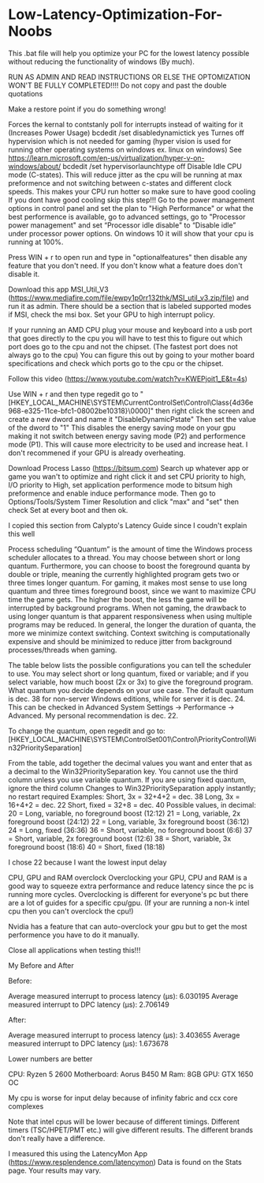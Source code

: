 # Low-Latency-Optimization-For-Noobs
This .bat file will help you optimize your PC for the lowest latency possible without reducing the functionality of windows (By much).

RUN AS ADMIN AND READ INSTRUCTIONS OR ELSE THE OPTOMIZATION WON'T BE FULLY COMPLETED!!!!
Do not copy and past the double quotations

Make a restore point if you do something wrong!

Forces the kernal to contstanly poll for interrupts instead of waiting for it (Increases Power Usage)
bcdedit /set disabledynamictick yes
Turnes off hypervision which is not needed for gaming (hyper vision is used for running other operating systems on windows ex. linux on windows)
See https://learn.microsoft.com/en-us/virtualization/hyper-v-on-windows/about/
bcdedit /set hypervisorlaunchtype off 
Disable Idle CPU mode (C-states). This will reduce jitter as the cpu will be running at max preformence and not switching between c-states and different clock speeds. This makes your CPU run hotter so make sure to have good cooling
If you dont have good cooling skip this step!!!
Go to the power management options in control panel and set the plan to "High Performance" or what the best performence is available, go to advanced settings, go to "Processor power management" and set “Processor idle disable" to “Disable idle” under processor power options.
On windows 10 it will show that your cpu is running at 100%.

Press WIN + r to open run and type in "optionalfeatures" then disable any feature that you don't need. If you don't know what a feature does don't disable it.

Download this app MSI_Util_V3 (https://www.mediafire.com/file/ewpy1p0rr132thk/MSI_util_v3.zip/file) and run it as admin. 
There should be a section that is labeled supported modes if MSI, check the msi box. Set your GPU to high interrupt policy.

If your running an AMD CPU plug your mouse and keyboard into a usb port that goes directly to the cpu you will have to test this to figure out which port does go to the cpu and not the chipset. (The fastest port does not always go to the cpu)
You can figure this out by going to your mother board specifications and check which ports go to the cpu or the chipset.

Follow this video (https://www.youtube.com/watch?v=KWEPjoit1_E&t=4s)

Use WIN + r and then type regedit go to "[HKEY_LOCAL_MACHINE\SYSTEM\CurrentControlSet\Control\Class\{4d36e968-e325-11ce-bfc1-08002be10318}\0000]" then right click the screen and create a new dword and name it "DisableDynamicPstate"
Then set the value of the dword to "1"
This disables the energy saving mode on your gpu making it not switch between energy saving mode (P2) and performence mode (P1). This will cause more electricity to be used and increase heat. I don't recommened if your GPU is already overheating.

Download Process Lasso (https://bitsum.com)
Search up whatever app or game you wan't to optimize and right click it and set CPU priority to high, I/O priority to High, set application performence mode to bitsum high preformence and enable induce performance mode.
Then go to Options/Tools/System Timer Resolution and click "max" and "set" then check Set at every boot and then ok.


I copied this section from Calypto's Latency Guide since I coudn't explain this well

Process scheduling
“Quantum” is the amount of time the Windows process scheduler allocates to a thread. You may choose between short or long quantum. Furthermore, you can choose to boost the foreground quanta by double or triple, meaning the currently highlighted program gets two or three times longer quantum. For gaming, it makes most sense to use long quantum and three times foreground boost, since we want to maximize CPU time the game gets. The higher the boost, the less the game will be interrupted by background programs. When not gaming, the drawback to using longer quantum is that apparent responsiveness when using multiple programs may be reduced. In general, the longer the duration of quanta, the more we minimize context switching. Context switching is computationally expensive and should be minimized to reduce jitter from background processes/threads when gaming.

The table below lists the possible configurations you can tell the scheduler to use. You may select short or long quantum, fixed or variable; and if you select variable, how much boost (2x or 3x) to give the foreground program. What quantum you decide depends on your use case. The default quantum is dec. 38 for non-server Windows editions, while for server it is dec. 24. This can be checked in Advanced System Settings → Performance → Advanced. My personal recommendation is dec. 22. 

To change the quantum, open regedit and go to:
[HKEY_LOCAL_MACHINE\SYSTEM\ControlSet001\Control\PriorityControl\Win32PrioritySeparation]

From the table, add together the decimal values you want and enter that as a decimal to the Win32PrioritySeparation key. You cannot use the third column unless you use variable quantum. If you are using fixed quantum, ignore the third column
Changes to Win32PrioritySeparation apply instantly; no restart required
Examples: Short, 3x = 32+4+2 = dec. 38   Long, 3x = 16+4+2 = dec. 22    Short, fixed = 32+8 = dec. 40
Possible values, in decimal:
20 = Long, variable, no foreground boost (12:12)
21 = Long, variable, 2x foreground boost (24:12)
22 = Long, variable, 3x foreground boost (36:12)
24 = Long, fixed (36:36)
36 = Short, variable, no foreground boost (6:6)
37 = Short, variable, 2x foreground boost (12:6)
38 = Short, variable, 3x foreground boost (18:6)
40 = Short, fixed (18:18)

I chose 22 because I want the lowest input delay

CPU, GPU and RAM overclock
Overclocking your GPU, CPU and RAM is a good way to squeeze extra performance and reduce latency since the pc is running more cycles. Overclocking is different for everyone's pc but
there are a lot of guides for a specific cpu/gpu. (If your are running a non-k intel cpu then you can't overclock the cpu!)

Nvidia has a feature that can auto-overclock your gpu but to get the most performence you have to do it manually.

Close all applications when testing this!!!

My Before and After

Before:

Average measured interrupt to process latency (µs):   6.030195
Average measured interrupt to DPC latency (µs):       2.706149

After:

Average measured interrupt to process latency (µs):   3.403655
Average measured interrupt to DPC latency (µs):       1.673678

Lower numbers are better

CPU: Ryzen 5 2600
Motherboard: Aorus B450 M
Ram: 8GB
GPU: GTX 1650 OC

My cpu is worse for input delay because of infinity fabric and ccx core complexes

Note that intel cpus will be lower because of different timings.  Different timers (TSC/HPET/PMT etc.) will give different results. The different brands don't really have a difference.


I measured this using the LatencyMon App (https://www.resplendence.com/latencymon)
Data is found on the Stats page.
Your results may vary.
